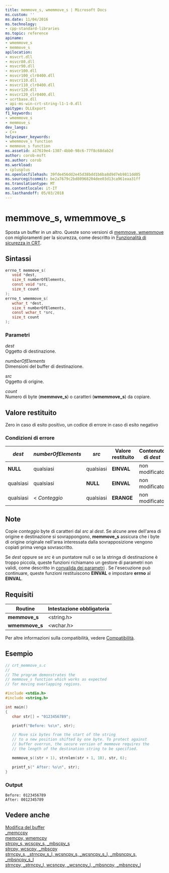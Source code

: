 ```yaml
---
title: memmove_s, wmemmove_s | Microsoft Docs
ms.custom: ''
ms.date: 11/04/2016
ms.technology:
- cpp-standard-libraries
ms.topic: reference
apiname:
- wmemmove_s
- memmove_s
apilocation:
- msvcrt.dll
- msvcr80.dll
- msvcr90.dll
- msvcr100.dll
- msvcr100_clr0400.dll
- msvcr110.dll
- msvcr110_clr0400.dll
- msvcr120.dll
- msvcr120_clr0400.dll
- ucrtbase.dll
- api-ms-win-crt-string-l1-1-0.dll
apitype: DLLExport
f1_keywords:
- wmemmove_s
- memmove_s
dev_langs:
- C++
helpviewer_keywords:
- wmemmove_s function
- memmove_s function
ms.assetid: a17619e4-1307-4bb0-98c6-77f8c68dab2d
author: corob-msft
ms.author: corob
ms.workload:
- cplusplus
ms.openlocfilehash: 39fde456dd2e45d38bdd1b6ba8d9d7eb9811dd05
ms.sourcegitcommit: be2a7679c2bd80968204dee03d13ca961eaa31ff
ms.translationtype: MT
ms.contentlocale: it-IT
ms.lasthandoff: 05/03/2018
---
```

# <a name="memmoves-wmemmoves"></a>memmove_s, wmemmove_s

Sposta un buffer in un altro. Queste sono versioni di [memmove, wmemmove](memmove-wmemmove.md) con miglioramenti per la sicurezza, come descritto in [Funzionalità di sicurezza in CRT](../../c-runtime-library/security-features-in-the-crt.md).

## <a name="syntax"></a>Sintassi

```C
errno_t memmove_s(
   void *dest,
   size_t numberOfElements,
   const void *src,
   size_t count
);
errno_t wmemmove_s(
   wchar_t *dest,
   size_t numberOfElements,
   const wchar_t *src,
   size_t count
);
```

### <a name="parameters"></a>Parametri

*dest*<br/>
Oggetto di destinazione.

*numberOfElements*<br/>
Dimensioni del buffer di destinazione.

*src*<br/>
Oggetto di origine.

*count*<br/>
Numero di byte (**memmove_s**) o caratteri (**wmemmove_s**) da copiare.

## <a name="return-value"></a>Valore restituito

Zero in caso di esito positivo, un codice di errore in caso di esito negativo

### <a name="error-conditions"></a>Condizioni di errore

|*dest*|*numberOfElements*|*src*|Valore restituito|Contenuto di *dest*|
|------------|------------------------|-----------|------------------|------------------------|
|**NULL**|qualsiasi|qualsiasi|**EINVAL**|non modificato|
|qualsiasi|qualsiasi|**NULL**|**EINVAL**|non modificato|
|qualsiasi|< *Conteggio*|qualsiasi|**ERANGE**|non modificato|

## <a name="remarks"></a>Note

Copie *conteggio* byte di caratteri dal *src* al *dest*. Se alcune aree dell'area di origine e destinazione si sovrappongono, **memmove_s** assicura che i byte di origine originale nell'area interessata dalla sovrapposizione vengono copiati prima venga sovrascritto.

Se *dest* oppure se *src* è un puntatore null o se la stringa di destinazione è troppo piccola, queste funzioni richiamano un gestore di parametri non validi, come descritto in [convalida dei parametri](../../c-runtime-library/parameter-validation.md) . Se l'esecuzione può continuare, queste funzioni restituiscono **EINVAL** e impostare **errno** al **EINVAL**.

## <a name="requirements"></a>Requisiti

|Routine|Intestazione obbligatoria|
|-------------|---------------------|
|**memmove_s**|\<string.h>|
|**wmemmove_s**|\<wchar.h>|

Per altre informazioni sulla compatibilità, vedere [Compatibilità](../../c-runtime-library/compatibility.md).

## <a name="example"></a>Esempio

```C
// crt_memmove_s.c
//
// The program demonstrates the
// memmove_s function which works as expected
// for moving overlapping regions.

#include <stdio.h>
#include <string.h>

int main()
{
   char str[] = "0123456789";

   printf("Before: %s\n", str);

   // Move six bytes from the start of the string
   // to a new position shifted by one byte. To protect against
   // buffer overrun, the secure version of memmove requires the
   // the length of the destination string to be specified.

   memmove_s((str + 1), strnlen(str + 1, 10), str, 6);

   printf_s(" After: %s\n", str);
}
```

### <a name="output"></a>Output

```Output
Before: 0123456789
After: 0012345789
```

## <a name="see-also"></a>Vedere anche

[Modifica del buffer](../../c-runtime-library/buffer-manipulation.md)<br/>
[_memccpy](memccpy.md)<br/>
[memcpy, wmemcpy](memcpy-wmemcpy.md)<br/>
[strcpy_s, wcscpy_s, _mbscpy_s](strcpy-s-wcscpy-s-mbscpy-s.md)<br/>
[strcpy, wcscpy, _mbscpy](strcpy-wcscpy-mbscpy.md)<br/>
[strncpy_s, _strncpy_s_l, wcsncpy_s, _wcsncpy_s_l, _mbsncpy_s, _mbsncpy_s_l](strncpy-s-strncpy-s-l-wcsncpy-s-wcsncpy-s-l-mbsncpy-s-mbsncpy-s-l.md)<br/>
[strncpy, _strncpy_l, wcsncpy, _wcsncpy_l, _mbsncpy, _mbsncpy_l](strncpy-strncpy-l-wcsncpy-wcsncpy-l-mbsncpy-mbsncpy-l.md)<br/>
